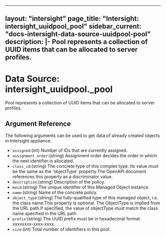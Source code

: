 
---
layout: "intersight"
page_title: "Intersight: intersight_uuidpool_pool"
sidebar_current: "docs-intersight-data-source-uuidpool-pool"
description: |-
Pool represents a collection of UUID items that can be allocated to server profiles.
---

# Data Source: intersight_uuidpool._pool
Pool represents a collection of UUID items that can be allocated to server profiles.
## Argument Reference
The following arguments can be used to get data of already created objects in Intersight appliance:
* `assigned`:(int) Number of IDs that are currently assigned. 
* `assignment_order`:(string) Assignment order decides the order in which the next identifier is allocated. 
* `class_id`:(string) The concrete type of this complex type. Its value must be the same as the 'objectType' property.The OpenAPI document references this property as a discriminator value. 
* `description`:(string) Description of the policy. 
* `moid`:(string) The unique identifier of this Managed Object instance. 
* `name`:(string) Name of the concrete policy. 
* `object_type`:(string) The fully-qualified type of this managed object, i.e. the class name.This property is optional. The ObjectType is implied from the URL path.If specified, the value of objectType must match the class name specified in the URL path. 
* `prefix`:(string) The UUID prefix must be in hexadecimal format xxxxxxxx-xxxx-xxxx. 
* `size`:(int) Total number of identifiers in this pool. 
